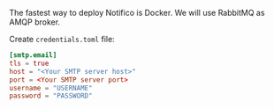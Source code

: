 The fastest way to deploy Notifico is Docker. We will use RabbitMQ as AMQP broker.

Create `credentials.toml` file:
```toml
[smtp.email]
tls = true
host = "<Your SMTP server host>"
port = <Your SMTP server port>
username = "USERNAME"
password = "PASSWORD"
```


